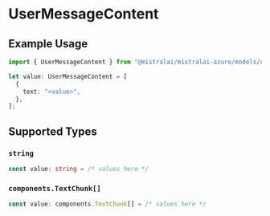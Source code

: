 # UserMessageContent

## Example Usage

```typescript
import { UserMessageContent } from "@mistralai/mistralai-azure/models/components";

let value: UserMessageContent = [
  {
    text: "<value>",
  },
];
```

## Supported Types

### `string`

```typescript
const value: string = /* values here */
```

### `components.TextChunk[]`

```typescript
const value: components.TextChunk[] = /* values here */
```

